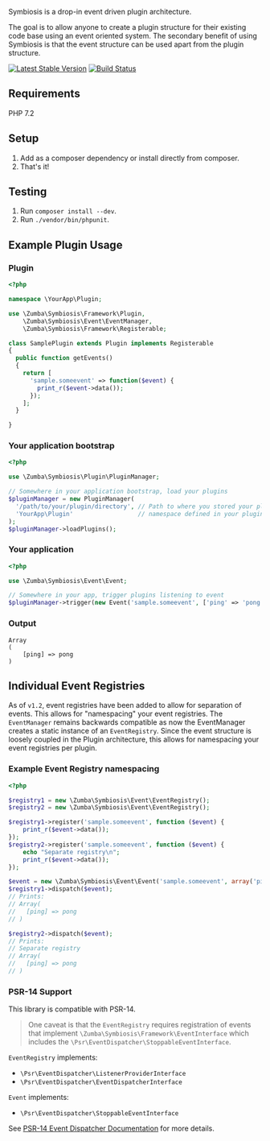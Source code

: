 Symbiosis is a drop-in event driven plugin architecture.

The goal is to allow anyone to create a plugin structure for their existing code base using an event oriented system.
The secondary benefit of using Symbiosis is that the event structure can be used apart from the plugin structure.

[![Latest Stable Version](https://poser.pugx.org/zumba/symbiosis/v/stable.png)](https://packagist.org/packages/zumba/symbiosis)
[![Build Status](https://travis-ci.com/zumba/symbiosis.svg?branch=master)](https://travis-ci.com/zumba/symbiosis)

## Requirements

PHP 7.2

## Setup

1. Add as a composer dependency or install directly from composer.
1. That's it!

## Testing

1. Run `composer install --dev`.
2. Run `./vendor/bin/phpunit`.

## Example Plugin Usage

### Plugin

```php
<?php

namespace \YourApp\Plugin;

use \Zumba\Symbiosis\Framework\Plugin,
    \Zumba\Symbiosis\Event\EventManager,
    \Zumba\Symbiosis\Framework\Registerable;

class SamplePlugin extends Plugin implements Registerable
{
  public function getEvents()
  {
    return [
      'sample.someevent' => function($event) {
        print_r($event->data());
      });
    ];
  }

}
```

### Your application bootstrap

```php
<?php

use \Zumba\Symbiosis\Plugin\PluginManager;

// Somewhere in your application bootstrap, load your plugins
$pluginManager = new PluginManager(
  '/path/to/your/plugin/directory', // Path to where you stored your plugins
  'YourApp\Plugin'                  // namespace defined in your plugins (see example above)
);
$pluginManager->loadPlugins();
```

### Your application

```php
<?php

use \Zumba\Symbiosis\Event\Event;

// Somewhere in your app, trigger plugins listening to event
$pluginManager->trigger(new Event('sample.someevent', ['ping' => 'pong']));

```

### Output

```shell
Array
(
    [ping] => pong
)
```

## Individual Event Registries

As of `v1.2`, event registries have been added to allow for separation of events. This allows for "namespacing" your event registries. The `EventManager` remains backwards compatible as now the EventManager creates a static instance of an `EventRegistry`. Since the event structure is loosely coupled in the Plugin architecture, this allows for namespacing your event registries per plugin.

### Example Event Registry namespacing

```php
<?php

$registry1 = new \Zumba\Symbiosis\Event\EventRegistry();
$registry2 = new \Zumba\Symbiosis\Event\EventRegistry();

$registry1->register('sample.someevent', function ($event) {
	print_r($event->data());
});
$registry2->register('sample.someevent', function ($event) {
	echo "Separate registry\n";
	print_r($event->data());
});

$event = new \Zumba\Symbiosis\Event\Event('sample.someevent', array('ping' => 'pong'));
$registry1->dispatch($event);
// Prints:
// Array(
//   [ping] => pong
// )

$registry2->dispatch($event);
// Prints:
// Separate registry
// Array(
//   [ping] => pong
// )

```

### PSR-14 Support

This library is compatible with PSR-14.

> One caveat is that the `EventRegistry` requires registration of events that implement `\Zumba\Symbiosis\Framework\EventInterface` which includes the `\Psr\EventDispatcher\StoppableEventInterface`.

`EventRegistry` implements:

* `\Psr\EventDispatcher\ListenerProviderInterface`
* `\Psr\EventDispatcher\EventDispatcherInterface`

`Event` implements:

* `\Psr\EventDispatcher\StoppableEventInterface`

See [PSR-14 Event Dispatcher Documentation](https://www.php-fig.org/psr/psr-14/) for more details.

